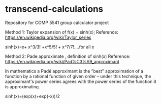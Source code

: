 # transcend-calculations
Repository for COMP 5541 group calculator project

Method 1: Taylor expansion of f(x) = sinh(x);
Reference: https://en.wikipedia.org/wiki/Taylor_series

sinh(x)=x+ x^3/3! +x^5/5! + x^7/7!....for all x

Method 2: Pade approximate , definition of sinh(x)
Reference: https://en.wikipedia.org/wiki/Pad%C3%A9_approximant

In mathematics a Padé approximant is the "best" approximation of a function by a rational function of given order – under this technique, the approximant's power series agrees with the power series of the function it is approximating.

sinh(x)=(exp(x)+exp(-x))/2

